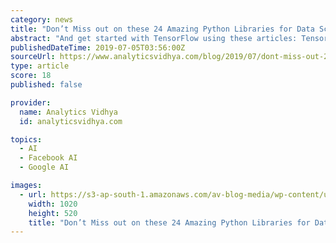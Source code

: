 ```yaml
---
category: news
title: "Don’t Miss out on these 24 Amazing Python Libraries for Data Science"
abstract: "And get started with TensorFlow using these articles: TensorFlow 101: Understanding Tensors and Graphs to get you started in Deep Learning Getting Started with Deep Learning using Keras and TensorFlow in R What is PyTorch? Well, it’s a Python-based ..."
publishedDateTime: 2019-07-05T03:56:00Z
sourceUrl: https://www.analyticsvidhya.com/blog/2019/07/dont-miss-out-24-amazing-python-libraries-data-science/
type: article
score: 18
published: false

provider:
  name: Analytics Vidhya
  id: analyticsvidhya.com

topics:
  - AI
  - Facebook AI
  - Google AI

images:
  - url: https://s3-ap-south-1.amazonaws.com/av-blog-media/wp-content/uploads/2019/07/python-library-1.jpg
    width: 1020
    height: 520
    title: "Don’t Miss out on these 24 Amazing Python Libraries for Data Science"
---
```

